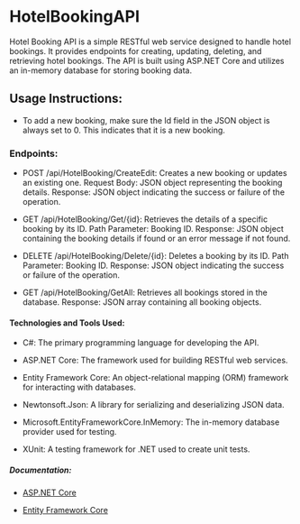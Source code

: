 # HotelBookingAPI

Hotel Booking API is a simple RESTful web service designed to handle hotel bookings. It provides endpoints for creating, updating, deleting, and retrieving hotel bookings. The API is built using ASP.NET Core and utilizes an in-memory database for storing booking data.

## Usage Instructions:
  - To add a new booking, make sure the Id field in the JSON object is always set to 0. This indicates that it is a new booking.  

### Endpoints:
  - POST /api/HotelBooking/CreateEdit: Creates a new booking or updates an existing one.
        Request Body: JSON object representing the booking details.
        Response: JSON object indicating the success or failure of the operation.
    
  - GET /api/HotelBooking/Get/{id}: Retrieves the details of a specific booking by its ID.
        Path Parameter: Booking ID.
        Response: JSON object containing the booking details if found or an error message if not found.
        
  - DELETE /api/HotelBooking/Delete/{id}: Deletes a booking by its ID.
        Path Parameter: Booking ID.
        Response: JSON object indicating the success or failure of the operation.

  - GET /api/HotelBooking/GetAll: Retrieves all bookings stored in the database.
        Response: JSON array containing all booking objects.


#### Technologies and Tools Used:

  - C#: The primary programming language for developing the API.
    
  - ASP.NET Core: The framework used for building RESTful web services.
    
  - Entity Framework Core: An object-relational mapping (ORM) framework for interacting with databases.

  - Newtonsoft.Json: A library for serializing and deserializing JSON data.

  - Microsoft.EntityFrameworkCore.InMemory: The in-memory database provider used for testing.

  - XUnit: A testing framework for .NET used to create unit tests.

##### Documentation:

   - [ASP.NET Core](https://learn.microsoft.com/en-us/aspnet/core/tutorials/first-web-api?view=aspnetcore-8.0&tabs=visual-studio)

   - [Entity Framework Core](https://learn.microsoft.com/en-us/ef/core/get-started/overview/first-app?tabs=netcore-cli)
